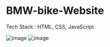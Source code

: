 # BMW-bike-Website

Tech Stack : HTML, CSS, JavaScript 



![image](https://github.com/Ankush-Katiyar/BMW-bike-Website/assets/89477915/d0cbc38d-a8b6-4ca1-bd2f-d4fbd294066b)
![image](https://github.com/Ankush-Katiyar/BMW-bike-Website/assets/89477915/35310b87-c92d-4285-9279-5199314ab7a8)
